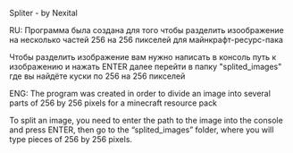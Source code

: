 Spliter - by Nexital

RU:
Программа была создана для того чтобы разделить изоображение на несколько частей 256 на 256 пикселей для майнкрафт-ресурс-пака

Чтобы разделить изображение вам нужно написать в консоль путь к изображению и нажать ENTER далее перейти в папку "splited_images" где вы найдёте куски по 256 на 256 пикселей

ENG:
The program was created in order to divide an image into several parts of 256 by 256 pixels for a minecraft resource pack

To split an image, you need to enter the path to the image into the console and press ENTER, then go to the “splited_images” folder, where you will type pieces of 256 by 256 pixels.
